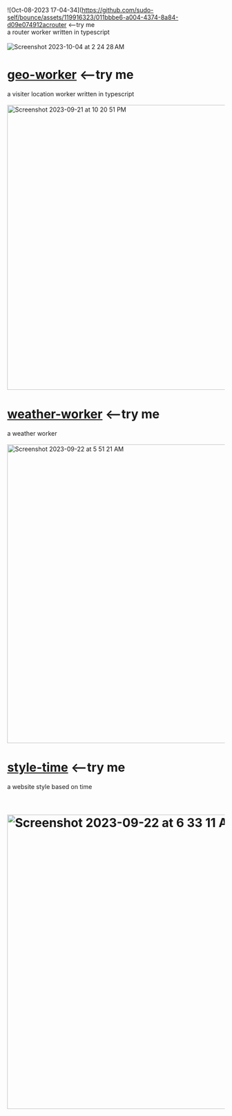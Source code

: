![Oct-08-2023 17-04-34](https://github.com/sudo-self/bounce/assets/119916323/011bbbe6-a004-4374-8a84-d09e074912ac<a href="https://itty-bitty-router.jessejesse.workers.dev">router</a> <--try me<br>
a router worker written in typescript<br><br>
![Screenshot 2023-10-04 at 2 24 28 AM](https://github.com/sudo-self/Cloudflare-Workers/assets/119916323/bba4ee9d-5583-42c2-a98f-901ff52c00b6)
# <a href="https://r2.jessejesse.workers.dev">geo-worker</a> <--try me<br>
a visiter location worker written in typescript<br><br>
<img width="658" alt="Screenshot 2023-09-21 at 10 20 51 PM" src="https://github.com/sudo-self/Geo-worker/assets/119916323/eb28a11d-8a60-4390-bfc7-2338ffb2efd1">
# <a href="https://sunshine.jessejesse.workers.dev">weather-worker</a> <--try me<br>
a weather worker<br><br>
<img width="690" alt="Screenshot 2023-09-22 at 5 51 21 AM" src="https://github.com/sudo-self/Geolation-Worker/assets/119916323/04707b42-bfa5-437e-9bd0-73ad48a22c94">
# <a href="https://timeofday.jessejesse.workers.dev">style-time</a> <--try me<br>
a website style based on time<br><br>
# <img width="680" alt="Screenshot 2023-09-22 at 6 33 11 AM" src="https://github.com/sudo-self/Cloudflare-Workers/assets/119916323/fc46f829-7ded-4a10-b2dc-5e0494f03eeb">
